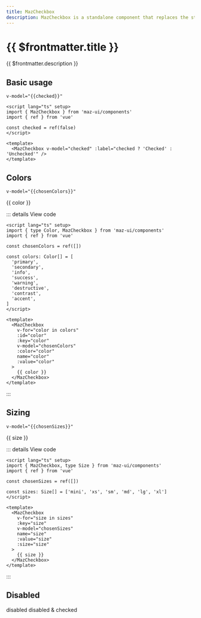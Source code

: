 ```yaml
---
title: MazCheckbox
description: MazCheckbox is a standalone component that replaces the standard html input checkbox. Color options are available.
---
```


# {{ $frontmatter.title }}

{{ $frontmatter.description }}

<!--@include: ./../.vitepress/mixins/getting-started.md-->

## Basic usage

`v-model="{{checked}}"`

<MazCheckbox v-model="checked" :label="checked ? 'Checked' : 'Unchecked'" />

```vue
<script lang="ts" setup>
import { MazCheckbox } from 'maz-ui/components'
import { ref } from 'vue'

const checked = ref(false)
</script>

<template>
  <MazCheckbox v-model="checked" :label="checked ? 'Checked' : 'Unchecked'" />
</template>
```

## Colors

`v-model="{{chosenColors}}"`

<div class="maz-flex maz-flex-col maz-gap-2">
  <MazCheckbox
    v-for="color in colors"
    :key="color"
    v-model="chosenColors"
    :color="color"
    :id="color"
    :name="color"
    :value="color"
  >
    {{ color }}
  </MazCheckbox>
</div>

::: details View code

```vue
<script lang="ts" setup>
import { type Color, MazCheckbox } from 'maz-ui/components'
import { ref } from 'vue'

const chosenColors = ref([])

const colors: Color[] = [
  'primary',
  'secondary',
  'info',
  'success',
  'warning',
  'destructive',
  'contrast',
  'accent',
]
</script>

<template>
  <MazCheckbox
    v-for="color in colors"
    :id="color"
    :key="color"
    v-model="chosenColors"
    :color="color"
    name="color"
    :value="color"
  >
    {{ color }}
  </MazCheckbox>
</template>
```

:::

## Sizing

`v-model="{{chosenSizes}}"`

<div class="maz-flex maz-flex-col maz-gap-2">
  <MazCheckbox
    v-for="size in sizes"
    :key="size"
    v-model="chosenSizes"
    name="size"
    :value="size"
    :size="size"
  >
    {{ size }}
  </MazCheckbox>
</div>

::: details View code

```vue
<script lang="ts" setup>
import { MazCheckbox, type Size } from 'maz-ui/components'
import { ref } from 'vue'

const chosenSizes = ref([])

const sizes: Size[] = ['mini', 'xs', 'sm', 'md', 'lg', 'xl']
</script>

<template>
  <MazCheckbox
    v-for="size in sizes"
    :key="size"
    v-model="chosenSizes"
    name="size"
    :value="size"
    :size="size"
  >
    {{ size }}
  </MazCheckbox>
</template>
```

:::

## Disabled

<div class="maz-flex maz-flex-col maz-gap-2">
  <MazCheckbox :model-value="false" disabled name="disabled">
    disabled
  </MazCheckbox>

  <MazCheckbox :model-value="true" disabled name="disabled">
    disabled & checked
  </MazCheckbox>
</div>

<script lang="ts" setup>
  import { ref } from 'vue'
  import { type Color, type Size } from 'maz-ui/components'

  const checked = ref(false)
  const chosenColors = ref([])
  const chosenSizes = ref([])

  const colors: Color[] = [
    'primary',
    'secondary',
    'info',
    'success',
    'warning',
    'destructive',
    'contrast',
    'accent',
  ]

  const sizes: Size[] = ['mini', 'xs', 'sm', 'md', 'lg', 'xl']
</script>

<!--@include: ./../.vitepress/generated-docs/maz-checkbox.doc.md-->
